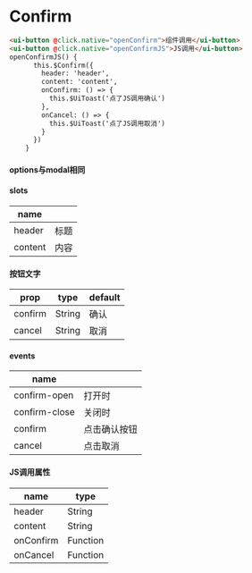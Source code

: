 # Confirm

<confirm-confirm></confirm-confirm>


```html
<ui-button @click.native="openConfirm">组件调用</ui-button>
<ui-button @click.native="openConfirmJS">JS调用</ui-button>
openConfirmJS() {
      this.$Confirm({
        header: 'header',
        content: 'content',
        onConfirm: () => {
          this.$UiToast('点了JS调用确认')
        },
        onCancel: () => {
          this.$UiToast('点了JS调用取消')
        }
      })
    }
```


#### options与modal相同

#### slots
|name||
|--|--|
|header|标题|
|content|内容|

#### 按钮文字
|prop|type|default|
|--|--|--|
|confirm|String|确认|
|cancel|String|取消|

#### events

|name||
|--|--|
|confirm-open|打开时|
|confirm-close|关闭时|
|confirm|点击确认按钮|
|cancel|点击取消|

#### JS调用属性

|name|type|
|--|--|
|header|String|
|content|String|
|onConfirm|Function|
|onCancel|Function|
